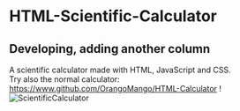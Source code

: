 # HTML-Scientific-Calculator
## Developing, adding another column

A scientific calculator made with HTML, JavaScript and CSS. <br>
Try also the normal calculator: https://www.github.com/OrangoMango/HTML-Calculator !
![ScientificCalculator](https://user-images.githubusercontent.com/61402409/79760749-cf664680-8320-11ea-9e30-a7a3e0ef97e1.jpeg)
